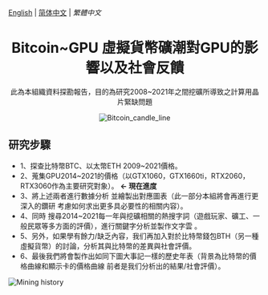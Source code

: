 [English](./README.md) |  [简体中文](./README.zh-CN.md) | *繁體中文*
<h1 align="center">Bitcoin~GPU 虛擬貨幣礦潮對GPU的影響以及社會反饋</h1>

<div align="center">

此為本組織資料探勘報告，目的為研究2008~2021年之間挖礦所導致之計算用晶片緊缺問題

![Bitcoin_candle_line](https://github.com/showhandss/Bitcoin-GPU_prise/raw/master/Bitcoin_candle_line.png)

</div>

## 研究步驟

- 1、探查比特幣BTC、以太幣ETH 2009~2021價格。
- 2、蒐集GPU2014~2021的價格（以GTX1060，GTX1660ti，RTX2060，RTX3060作為主要研究對象）。   **<- 現在進度**
- 3、將上述兩者進行數據分析 並繪製出對應圖表（此一部分本組將會再進行更深入的鑽研 考慮如何求出更多具必要性的相關内容）。
- 4、同時 搜尋2014~2021每一年與挖礦相關的熱搜字詞（遊戲玩家、礦工、一般民眾等多方面的評價），進行關鍵字分析並製作文字雲 。
- 5、另外，如果學有餘力/缺乏內容，我们再加入對於比特幣錢包BTH（另一種虛擬貨幣）的討論，分析其與比特幣的差異與社會評價。
- 6、最後我們將會製作出如同下圖大事記一樣的歷史年表（背景為比特幣的價格曲線和顯示卡的價格曲線 前者是我们分析出的結果/社會評價）。

![Mining history](https://github.com/showhandss/Bitcoin-GPU_prise/raw/master/640-4.jpeg)
